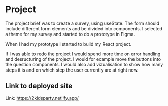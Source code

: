 # Project

The project brief was to create a survey, using useState. The form should include different form elements and be divided into components. I selected a theme for my survey and started to do a prototype in Figma.

When I had my prototype I started to build my React project.

If I was able to redo the project I would spend more time on error handling and desructuring of the project. I would for example move the buttons into the question components. I would also add vizualisation to show how many steps it is and on which step the user currently are at right now.

## Link to deployed site

Link: https://2kidsparty.netlify.app/
